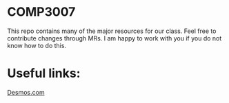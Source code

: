 # COMP3007

This repo contains many of the major resources for our class. Feel free to contribute changes through MRs. I am happy to work with you if you do not know how to do this.

# Useful links:

[Desmos.com](https://www.desmos.com)
